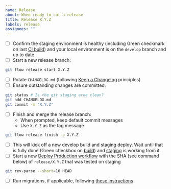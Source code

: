 ```yaml
---
name: Release
about: When ready to cut a release
title: Release X.Y.Z
labels: release
assignees: ""
---
```


- [ ] Confirm the staging environment is healthy (including Green checkmark on last [CI build](https://github.com/azavea/pfb-network-connectivity/actions/workflows/ci.yml)) and your local environment is on the `develop` branch and up to date
- [ ] Start a new release branch:

```bash
git flow release start X.Y.Z
```

- [ ] Rotate `CHANGELOG.md` (following [Keep a Changelog](https://keepachangelog.com/) principles)
- [ ] Ensure outstanding changes are committed:

```bash
git status # Is the git staging area clean?
git add CHANGELOG.md
git commit -m "X.Y.Z"
```

- [ ] Finish and merge the release branch:
  - When prompted, keep default commit messages
  - Use `X.Y.Z` as the tag message

```bash
git flow release finish -p X.Y.Z
```

- [ ] This will kick off a new develop build and staging deploy. Wait until that is fully done (Green checkbox on [build](https://github.com/azavea/pfb-network-connectivity/actions/workflows/ci.yml)) and [staging](https://staging.pfb.azavea.com/) is working from it.
- [ ] Start a new [Deploy Production workflow](https://github.com/azavea/pfb-network-connectivity/actions/workflows/deploy_production.yml) with the SHA (see command below) of `release/X.Y.Z` that was tested on staging

```bash
git rev-parse --short=16 HEAD
```

- [ ] Run migrations, if applicable, following [these instructions](https://github.com/azavea/pfb-network-connectivity/tree/develop/deployment#migrations)
